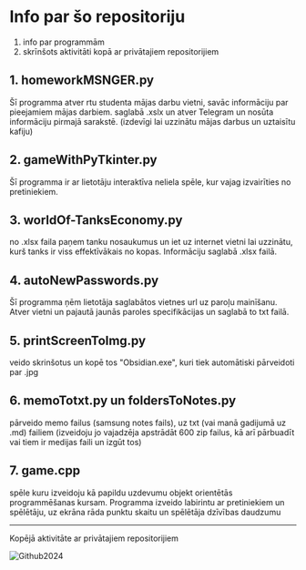 # Info par šo repositoriju
1. info par programmām
2. skrīnšots aktivitāti kopā ar privātajiem repositorijiem

## 1. homeworkMSNGER.py
Šī programma atver rtu studenta mājas darbu vietni, savāc informāciju par pieejamiem mājas darbiem. saglabā .xslx un atver Telegram un nosūta informāciju pirmajā sarakstē. (izdevīgi lai uzzinātu mājas darbus un uztaisītu kafiju)
## 2. gameWithPyTkinter.py
Šī programma ir ar lietotāju interaktīva neliela spēle, kur vajag izvairīties no pretiniekiem.
## 3. worldOf-TanksEconomy.py
no .xlsx faila paņem tanku nosaukumus un iet uz internet vietni lai uzzinātu, kurš tanks ir viss effektīvākais no kopas. Informāciju saglabā .xlsx failā.
## 4. autoNewPasswords.py
Šī programma ņēm lietotāja saglabātos vietnes url uz paroļu mainīšanu. Atver vietni un pajautā jaunās paroles specifikācijas un saglabā to txt failā.
## 5. printScreenToImg.py
veido skrinšotus un kopē tos "Obsidian.exe", kuri tiek automātiski pārveidoti par .jpg
## 6. memoTotxt.py un foldersToNotes.py
pārveido memo failus (samsung notes fails), uz txt (vai manā gadijumā uz .md) failiem (izveidoju jo vajadzēja apstrādāt 600 zip failus, kā arī pārbuadīt vai tiem ir medijas faili un izgūt tos)
## 7. game.cpp
spēle kuru izveidoju kā papildu uzdevumu objekt orientētās programmēšanas kursam. 
Programma izveido labirintu ar pretiniekiem un spēlētāju, uz ekrāna rāda punktu skaitu un spēlētāja dzīvības daudzumu

-----


Kopējā aktivitāte ar privātajiem repositorijiem

![Github2024](https://github.com/user-attachments/assets/fc6cd673-a2a2-44e0-9cf3-00f2c782042c)

